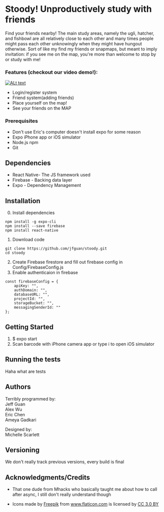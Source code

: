 # Stoody! Unproductively study with friends

Find your friends nearby! The main study areas, namely the ugli, hatcher, and fishbowl are all relatively close to each other and many times people might pass each other unknowingly when they might have hungout otherwise. Sort of like my find my friends or snapmaps, but meant to imply invitation: if you see me on the map, you're more than welcome to stop by or study with me!

### Features (checkout our video demo!):

[![ALt text](https://img.youtube.com/vi/nyARdwBz7yE/0.jpg)](https://www.youtube.com/watch?v=nyARdwBz7yE)


* Login/register system
* Friend system(adding friends)
* Place yourself on the map!
* See your friends on the MAP


### Prerequisites

* Don't use Eric's computer doesn't install expo for some reason
* Expo iPhone app or iOS simulator
* Node.js npm
* Git

## Dependencies

* React Native- The JS framework used
* Firebase - Backing data layer
* Expo - Dependency Management

## Installation
0. Install dependencies
```
npm install -g expo-cli
npm install --save firebase
npm install react-native
```
1. Download code
```
git clone https://github.com/jfguan/stoody.git
cd stoody
```
2. Create Firebase firestore and fill out firebase config in Config/FirebaseConfig.js
3. Enable authenticaion in firebase

```
const firebaseConfig = {
    apiKey: "",
    authDomain: "",
    databaseURL: "",
    projectId: "",
    storageBucket: "",
    messagingSenderId: ""
};

```
## Getting Started

1. $ expo start
2. Scan barcode with iPhone camera app or type i to open iOS simulator

## Running the tests

Haha what are tests

## Authors

Terribly programmed by:  
Jeff Guan  
Alex Wu  
Eric Chen  
Ameya Gadkari 

Designed by:  
Michelle Scarlett


## Versioning

We don't really track previous versions, every build is final


## Acknowledgments/Credits

* That one dude from Mhacks who basically taught me about how to call after async, I still don't really understand though

* <div>Icons made by <a href="https://www.freepik.com/" title="Freepik">Freepik</a> from <a href="https://www.flaticon.com/"              title="Flaticon">www.flaticon.com</a> is licensed by <a href="http://creativecommons.org/licenses/by/3.0/"              title="Creative Commons BY 3.0" target="_blank">CC 3.0 BY</a></div>